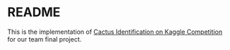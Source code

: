 # README 

This is the implementation of [Cactus Identification on Kaggle Competition](https://www.kaggle.com/c/aerial-cactus-identification) for our team final project.

